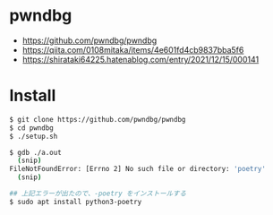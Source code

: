 # pwndbg
- https://github.com/pwndbg/pwndbg
- https://qiita.com/0108mitaka/items/4e601fd4cb9837bba5f6
- https://shirataki64225.hatenablog.com/entry/2021/12/15/000141

# Install
```bash
$ git clone https://github.com/pwndbg/pwndbg
$ cd pwndbg
$ ./setup.sh
```

```bash
$ gdb ./a.out
  (snip)
FileNotFoundError: [Errno 2] No such file or directory: 'poetry'
  (snip)

## 上記エラーが出たので、-poetry をインストールする
$ sudo apt install python3-poetry
